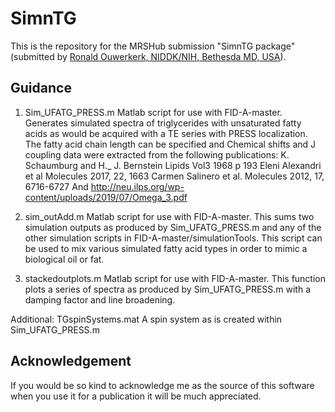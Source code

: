 # SimnTG

This is the repository for the MRSHub submission "SimnTG package" (submitted by [Ronald Ouwerkerk, NIDDK/NIH, Bethesda MD, USA](ouwerkerkr@niddk.nih.gov)).

## Guidance

1) Sim_UFATG_PRESS.m
Matlab script for use with FID-A-master.
Generates simulated spectra of triglycerides with unsaturated fatty acids as would be acquired with a TE series with PRESS localization. The fatty acid chain length can be specified and
 Chemical shifts and J coupling data were extracted from the following publications:
K. Schaumburg and H._ J. Bernstein Lipids Vol3 1968 p 193
Eleni Alexandri et al Molecules 2017, 22, 1663
Carmen Salinero et al. Molecules 2012, 17, 6716-6727
And
http://neu.ilps.org/wp-content/uploads/2019/07/Omega_3.pdf

2) sim_outAdd.m
Matlab script for use with FID-A-master.
This sums two simulation outputs as produced by Sim_UFATG_PRESS.m and any of the other simulation scripts in FID-A-master/simulationTools. This script can be used to mix various simulated fatty acid types in order to mimic a biological oil or fat.

3) stackedoutplots.m
Matlab script for use with FID-A-master.
This function plots a series of spectra as produced by Sim_UFATG_PRESS.m with a damping factor and line broadening.

Additional: TGspinSystems.mat
A spin system as is created within Sim_UFATG_PRESS.m

## Acknowledgement

If you would be so kind to acknowledge me as the source of this software when you use it for a publication it will be much appreciated.
